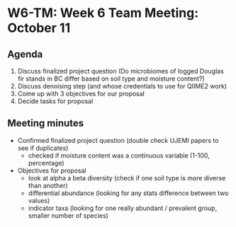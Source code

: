 # W6-TM: Week 6 Team Meeting: October 11

## Agenda

1. Discuss finalized project question (Do microbiomes of logged Douglas fir stands in BC differ based on soil type and moisture content?)
2. Discuss denoising step (and whose credentials to use for QIIME2 work)
3. Come up with 3 objectives for our proposal
4. Decide tasks for proposal

## Meeting minutes
* Confirmed finalized project question (double check UJEMI papers to see if duplicates)
    * checked if moisture content was a continuous variable (1-100, percentage)
* Objectives for proposal
    * look at alpha a beta diversity (check if one soil type is more diverse than another)
    * differential abundance (looking for any stats difference between two values)
    * indicator taxa (looking for one really abundant / prevalent group, smaller number of species)
